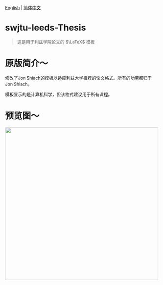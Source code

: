 [English](https://github.com/South-West-Jiaotong-University/swjtu-leeds-Thesis/blob/main/README.md) | [简体中文](https://github.com/South-West-Jiaotong-University/swjtu-leeds-Thesis/blob/main/README-zh.md)
# swjtu-leeds-Thesis
> 这是用于利兹学院论文的 $\LaTeX$ 模板

# 原版简介～
修改了Jon Shiach的模板以适应利兹大学推荐的论文格式。所有的功劳都归于Jon Shiach。

模板显示的是计算机科学，但该格式建议用于所有课程。

# 预览图～

<img src="https://writelatex.s3.amazonaws.com/published_ver/11956.jpeg?X-Amz-Expires=14400&X-Amz-Date=20220911T050220Z&X-Amz-Algorithm=AWS4-HMAC-SHA256&X-Amz-Credential=AKIAWJBOALPNFPV7PVH5/20220911/us-east-1/s3/aws4_request&X-Amz-SignedHeaders=host&X-Amz-Signature=195c94afad2a9fde5f89a84eeab5bcaf11736fd257befc597443d816655ea533" width="500">
